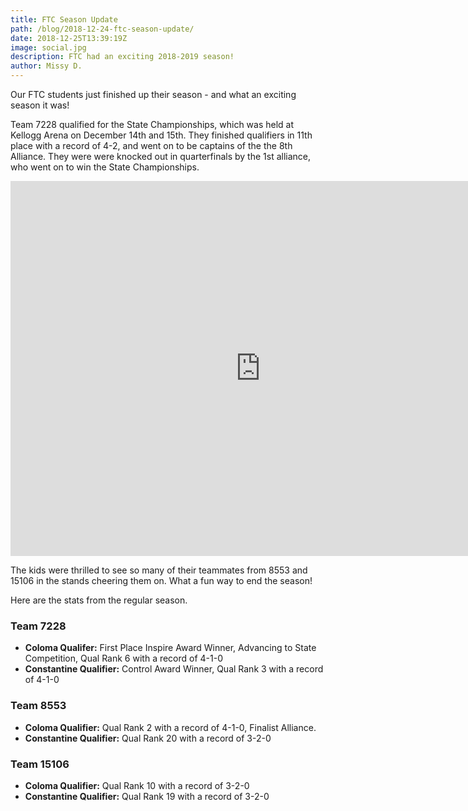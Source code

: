 ```yaml
---
title: FTC Season Update
path: /blog/2018-12-24-ftc-season-update/
date: 2018-12-25T13:39:19Z
image: social.jpg
description: FTC had an exciting 2018-2019 season!
author: Missy D.
---
```


Our FTC students just finished up their season - and what an exciting season it was!

Team 7228 qualified for the State Championships, which was held at Kellogg Arena on December 14th and 15th. They finished qualifiers in 11th place with a record of 4-2, and went on to be captains of the the 8th Alliance. They were were knocked out in quarterfinals by the 1st alliance, who went on to win the State Championships.

<!--more-->

<iframe src="https://strykeforce.smugmug.com/frame/slideshow?key=XdBZck&autoStart=1&captions=0&navigation=0&playButton=0&randomize=0&speed=3&transition=fade&transitionSpeed=2" width="800" height="600" frameborder="no" scrolling="no"></iframe>

The kids were thrilled to see so many of their teammates from 8553 and 15106 in the stands cheering them on. What a fun way to end the season!

Here are the stats from the regular season.

### Team 7228

- **Coloma Qualifer:** First Place Inspire Award Winner, Advancing to State Competition, Qual Rank 6 with a record of 4-1-0
- **Constantine Qualifier:** Control Award Winner, Qual Rank 3 with a record of 4-1-0

### Team 8553

- **Coloma Qualifier:** Qual Rank 2 with a record of 4-1-0, Finalist Alliance.
- **Constantine Qualifier:** Qual Rank 20 with a record of 3-2-0

### Team 15106

- **Coloma Qualifier:** Qual Rank 10 with a record of 3-2-0
- **Constantine Qualifier:** Qual Rank 19 with a record of 3-2-0
